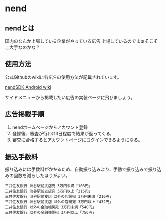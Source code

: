 # nend

## nendとは

国内のなんか上場している企業がやっている広告
上場しているのでまぁそこそこ大手なのかな？

## 使用方法

公式Githubのwikiに各広告の使用方法が記載されています。

[nendSDK Android wiki](https://github.com/fan-ADN/nendSDK-Android/wiki)

サイドメニューから掲載したい広告の実装ページに飛びましょう。


## 広告掲載手順

1. nendホームページからアカウント登録
2. 登録後、審査が行われ3日程度で結果が返ってくる。
3. 審査に合格するとアカウントページにログインできるようになる。


## 振込手数料

振り込みには手数料がかかるため、自動振り込みより、手動で振り込みで振り込みの回数を減らしたほうがよい。

```
三井住友銀行 渋谷駅前支店宛 3万円未満「108円」
三井住友銀行 渋谷駅前支店宛 3万円以上「216円」
三井住友銀行 渋谷駅前支店 以外の店舗宛 3万円未満「216円」
三井住友銀行 渋谷駅前支店 以外の店舗宛 3万円以上「432円」
三井住友銀行 以外の金融機関宛 3万円未満「540円」
三井住友銀行 以外の金融機関宛 3万円以上「756円」
```

